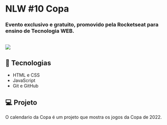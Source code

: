# NLW #10 Copa
### Evento exclusivo e gratuito, promovido pela Rocketseat para ensino de Tecnologia WEB.
<br>
<img src="https://i.imgur.com/y9Gz7Er.png" />

## 🚀 Tecnologias
- HTML e CSS
- JavaScript
- Git e GitHub

## 💻 Projeto
O calendario da Copa é um projeto que mostra os jogos da Copa de 2022.
